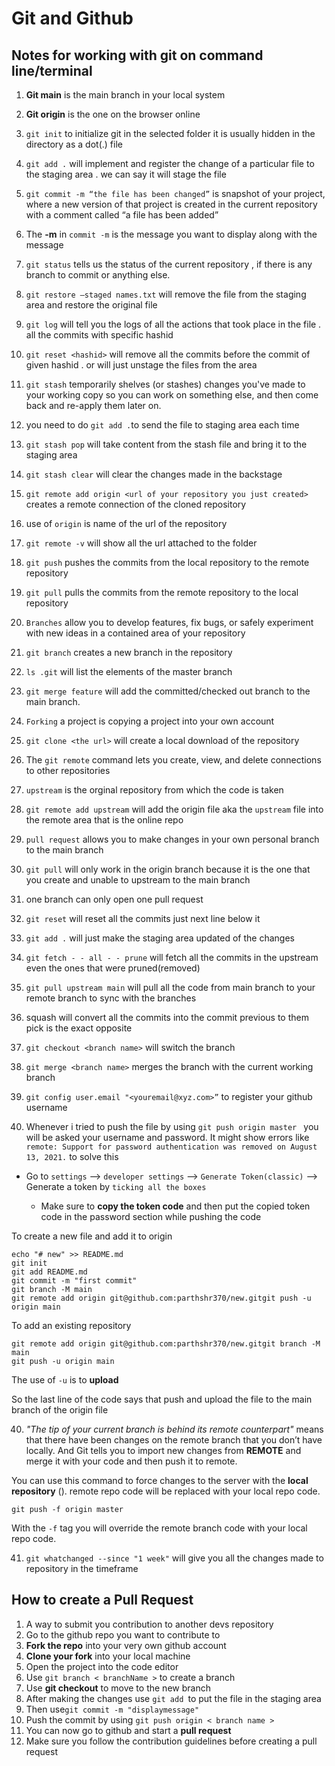 
# Git and Github

## Notes for working with git on command line/terminal 



1. **Git main** is the main branch in your local system
2. **Git origin** is the one on the browser online
3. `git init` to initialize git in the selected folder it is usually hidden in the directory as a dot(.) file
4. `git add .` will implement and register the change of a particular file to the staging area . we can say it will stage the file
5.  `git commit -m “the file has been changed”` is snapshot of your project, where a new version of that project is created in the current repository with a comment called “a file has been added”

6. The **-m** in `commit -m` is the message you want to display along with the message 

6.  `git status` tells us the status of the current repository , if there is any branch to commit or anything else.
7.  `git restore —staged names.txt` will remove the file from the staging area and restore the original file
8.  `git log` will tell you the logs of all the actions that took place in the file . all the commits with specific hashid
9.  `git reset <hashid>` will remove all the commits before the commit of given hashid . or will just unstage the files from the area
10.  `git stash` temporarily shelves (or stashes) changes you've made to your working copy so you can work on something else, and then come back and re-apply them later on.
11.  you need to do `git add .`to send the file to staging area each time
12.  `git stash pop` will take content from the stash file and bring it to the staging area
13.  `git stash clear` will clear the changes made in the backstage
14.  `git remote add origin <url of your repository you just created>` creates a remote connection of the cloned repository
15.  use of `origin` is name of the url of the repository
16.  `git remote -v` will show all the url attached to the folder
17.  `git push` pushes the commits from the local repository to the remote repository
18.  `git pull` pulls the commits from the remote repository to the local repository
19.  `Branches` allow you to develop features, fix bugs, or safely experiment with new ideas in a contained area of your repository
20.  `git branch` creates a new branch in the repository
21.  `ls .git` will list the elements of the master branch
22.  `git merge feature` will add the committed/checked out branch to the main branch.
23.  `Forking` a project is copying a project into your own account
24.  `git clone <the url>` will create a local download of the repository
25.  The `git remote` command lets you create, view, and delete connections to other repositories
26.  `upstream` is the orginal repository from which the code is taken
27.  `git remote add upstream` will add the origin file aka the `upstream` file into the remote area that is the online repo
28.  `pull request` allows you to make changes in your own personal branch to the main branch
29.  `git pull` will only work in the origin branch because it is the one that you create and unable to upstream to the main branch
30.  one branch can only open one pull request
31.  `git reset` will reset all the commits just next line below it
32.  `git add .` will just make the staging area updated of the changes
33.  `git fetch - - all - - prune` will fetch all the commits in the upstream even the ones that were pruned(removed)
34.  `git pull upstream main` will pull all the code from main branch to your remote branch to sync with the branches
35.  squash will convert all the commits into the commit previous to them pick is the exact opposite
36.  `git checkout <branch name>` will switch the branch
37.  `git merge <branch name>` merges the branch with the current working branch
38.  `git config user.email "<youremail@xyz.com>”` to register your github username

39. Whenever i tried to push the file by using `git push origin master ` you will be asked your username and password. It might show errors like `remote: Support for password authentication was removed on August 13, 2021.`
to solve this 
   * Go to `settings` --> `developer settings` --> `Generate Token(classic)` --> Generate a token by `ticking all the boxes` 

     * Make sure to **copy the token code** and then put the copied token code in the password section while pushing the code 


 To create a new file and add it to origin 

```
echo "# new" >> README.md
git init
git add README.md
git commit -m "first commit"
git branch -M main
git remote add origin git@github.com:parthshr370/new.gitgit push -u origin main
```

To add an existing repository

```
git remote add origin git@github.com:parthshr370/new.gitgit branch -M main
git push -u origin main

```

The use of `-u` is to **upload**  

So the last line of the code says that push and upload the file to the main branch of the origin file


40.  *"The tip of your current branch is behind its remote counterpart"* means that there have been changes on the remote branch that you don’t have locally. And Git tells you to import new changes from **REMOTE** and merge it with your code and then push it to remote.

You can use this command to force changes to the server with the **local repository** (). remote repo code will be replaced with your local repo code.

`git push -f origin master`

With the `-f` tag you will override the remote branch code with your local repo code.

41. `git whatchanged --since "1 week"` will give you all the changes made to repository in the timeframe

## How to create a Pull Request 

1. A way to submit you contribution to another devs repository 
2. Go to the github repo you want to contribute to 
3. **Fork the repo**  into your very own github account 
4. **Clone your fork** into your local machine 
5. Open the project into the code editor 
6. Use `git branch < branchName >` to create a branch 
7. Use **git checkout** to move to the new branch 
8. After making the changes use `git add `to put the file in the staging area 
9. Then use`git commit -m "displaymessage"`
10. Push the commit by using `git push origin < branch name >` 
11. You can now go to github and start a **pull request** 
12. Make sure you follow the contribution guidelines before creating a pull request 